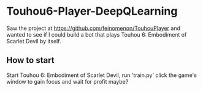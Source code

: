 # Touhou6-Player-DeepQLearning
Saw the project at https://github.com/feinomenon/TouhouPlayer and wanted to see if I could build a bot that plays Touhou 6: Embodiment of Scarlet Devil by itself.

How to start
------------
Start Touhou 6: Embodiment of Scarlet Devil, run 'train.py' click the game's window to gain focus and wait for profit maybe?
